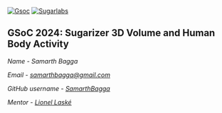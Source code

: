 [![Gsoc](https://github.com/user-attachments/assets/48ee60ec-010e-41f7-a3cf-0474e4f08ed5)](https://summerofcode.withgoogle.com/)
[![Sugarlabs](https://github.com/user-attachments/assets/70ad23bd-757d-4ab5-8229-571434c047f1)](https://www.sugarlabs.org/)

## GSoC 2024: Sugarizer 3D Volume and Human Body Activity
*Name - Samarth Bagga*

*Email - samarthbagga@gmail.com*

*GitHub username - [SamarthBagga](https://github.com/SamarthBagga)*

*Mentor - [Lionel Laské ](https://github.com/llaske)*




